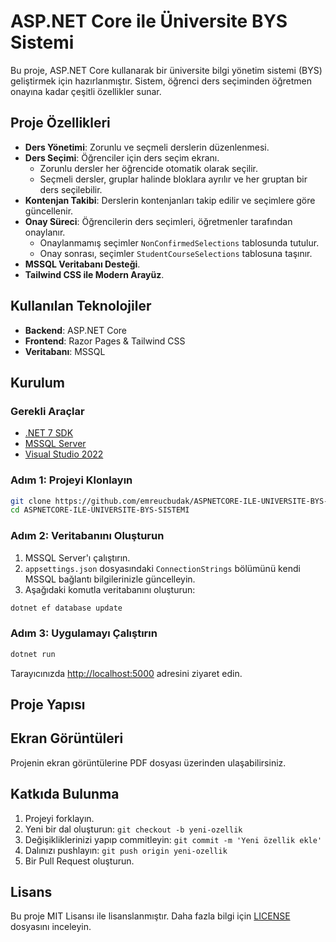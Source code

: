 # ASP.NET Core ile Üniversite BYS Sistemi

Bu proje, ASP.NET Core kullanarak bir üniversite bilgi yönetim sistemi (BYS) geliştirmek için hazırlanmıştır. Sistem, öğrenci ders seçiminden öğretmen onayına kadar çeşitli özellikler sunar.

## Proje Özellikleri

- **Ders Yönetimi**: Zorunlu ve seçmeli derslerin düzenlenmesi.
- **Ders Seçimi**: Öğrenciler için ders seçim ekranı.
  - Zorunlu dersler her öğrencide otomatik olarak seçilir.
  - Seçmeli dersler, gruplar halinde bloklara ayrılır ve her gruptan bir ders seçilebilir.
- **Kontenjan Takibi**: Derslerin kontenjanları takip edilir ve seçimlere göre güncellenir.
- **Onay Süreci**: Öğrencilerin ders seçimleri, öğretmenler tarafından onaylanır.
  - Onaylanmamış seçimler `NonConfirmedSelections` tablosunda tutulur.
  - Onay sonrası, seçimler `StudentCourseSelections` tablosuna taşınır.
- **MSSQL Veritabanı Desteği**.
- **Tailwind CSS ile Modern Arayüz**.

## Kullanılan Teknolojiler

- **Backend**: ASP.NET Core
- **Frontend**: Razor Pages & Tailwind CSS
- **Veritabanı**: MSSQL

## Kurulum

### Gerekli Araçlar

- [.NET 7 SDK](https://dotnet.microsoft.com/download)
- [MSSQL Server](https://www.microsoft.com/en-us/sql-server)
- [Visual Studio 2022](https://visualstudio.microsoft.com/)

### Adım 1: Projeyi Klonlayın

```bash
git clone https://github.com/emreucbudak/ASPNETCORE-ILE-UNIVERSITE-BYS-SISTEMI.git
cd ASPNETCORE-ILE-UNIVERSITE-BYS-SISTEMI
```

### Adım 2: Veritabanını Oluşturun

1. MSSQL Server'ı çalıştırın.
2. `appsettings.json` dosyasındaki `ConnectionStrings` bölümünü kendi MSSQL bağlantı bilgilerinizle güncelleyin.
3. Aşağıdaki komutla veritabanını oluşturun:

```bash
dotnet ef database update
```

### Adım 3: Uygulamayı Çalıştırın

```bash
dotnet run
```

Tarayıcınızda [http://localhost:5000](http://localhost:5000) adresini ziyaret edin.

## Proje Yapısı


## Ekran Görüntüleri

Projenin ekran görüntülerine PDF dosyası üzerinden ulaşabilirsiniz.

## Katkıda Bulunma

1. Projeyi forklayın.
2. Yeni bir dal oluşturun: `git checkout -b yeni-ozellik`
3. Değişikliklerinizi yapıp commitleyin: `git commit -m 'Yeni özellik ekle'`
4. Dalınızı pushlayın: `git push origin yeni-ozellik`
5. Bir Pull Request oluşturun.

## Lisans

Bu proje MIT Lisansı ile lisanslanmıştır. Daha fazla bilgi için [LICENSE](LICENSE) dosyasını inceleyin.
